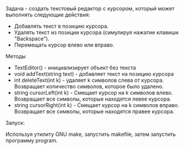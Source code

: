 Задача - cоздать текстовый редактор с курсором, который может выполнять следующие действия:
- Добавлять текст в позицию курсора.
- Удалять текст из позиции курсора (симулируя нажатие клавиши "Backspace").
- Перемещать курсор влево или вправо.

Методы

- TextEditor() - инициализирует объект без текста
- void addText(string text) - добавляет текст на позицию курсора
- int deleteText(int k) -  удаляет k символов слева от курсора. Возвращает количество символов, которое было удалено.
- string cursorLeft(int k) - Смещает курсор на k символов влево. Возвращает все символы, которые находятся левее курсора.
- string cursorRight(int k) - Смещает курсор на k символов вправо. Возвращает все символы, которые находятся правее курсора.

Запуск:

Используя утилиту GNU make, запустить makefile, затем запустить программу program.